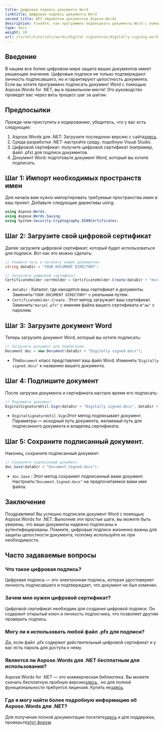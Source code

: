 ```yaml
---
title: Цифровая подпись документа Word
linktitle: Цифровая подпись документа Word
second_title: API обработки документов Aspose.Words
description: Узнайте, как программно подписывать документы Word с помощью Aspose.Words для .NET, в этом подробном пошаговом руководстве.
type: docs
weight: 10
url: /ru/net/tutorials/words/digital-signatures/digitally-signing-word-document/
---
```

## Введение

В нашем все более цифровом мире защита ваших документов имеет решающее значение. Цифровые подписи не только подтверждают личность подписавшего, но и гарантируют целостность документа. Если вы хотите программно подписать документ Word с помощью Aspose.Words for .NET, вы в правильном месте! Это руководство проведет вас через весь процесс шаг за шагом.

## Предпосылки

Прежде чем приступить к кодированию, убедитесь, что у вас есть следующее:

1.  Aspose.Words для .NET: Загрузите последнюю версию с сайта[здесь](https://releases.aspose.com/words/net/).
2. Среда разработки .NET: настройте среду, подобную Visual Studio.
3. Цифровой сертификат: получите цифровой сертификат (например, файл .pfx) для подписи документов.
4. Документ Word: подготовьте документ Word, который вы хотите подписать.

## Шаг 1: Импорт необходимых пространств имен

Для начала вам нужно импортировать требуемые пространства имен в ваш проект. Добавьте следующие директивы using:

```csharp
using Aspose.Words;
using Aspose.Words.Saving;
using System.Security.Cryptography.X509Certificates;
```

## Шаг 2: Загрузите свой цифровой сертификат

Далее загрузите цифровой сертификат, который будет использоваться для подписи. Вот как это можно сделать:

```csharp
// Укажите путь к каталогу ваших документов.
string dataDir = "YOUR DOCUMENT DIRECTORY";

// Загрузите цифровой сертификат.
CertificateHolder certHolder = CertificateHolder.Create(dataDir + "morzal.pfx", "aw");
```

- `dataDir` : Каталог, где находятся ваш сертификат и документы. Заменить`"YOUR DOCUMENT DIRECTORY"` с реальным путем.
- `CertificateHolder.Create` : Этот метод загружает ваш сертификат. Заменить`"morzal.pfx"` с именем файла вашего сертификата и`"aw"` с паролем.

## Шаг 3: Загрузите документ Word

Теперь загрузите документ Word, который вы хотите подписать:

```csharp
// Загрузите документ для подписания.
Document doc = new Document(dataDir + "Digitally signed.docx");
```

-  The`Document` класс представляет ваш файл Word. Изменить`"Digitally signed.docx"` к названию вашего документа.

## Шаг 4: Подпишите документ

После загрузки документа и сертификата настало время его подписать:

```csharp
// Подпишите документ.
DigitalSignatureUtil.Sign(dataDir + "Digitally signed.docx", dataDir + "Document.Signed.docx", certHolder);
```

- `DigitalSignatureUtil.Sign`Этот метод подписывает документ. Параметры — исходный путь документа, желаемый путь для подписанного документа и владелец сертификата.

## Шаг 5: Сохраните подписанный документ.

Наконец, сохраните подписанный документ:

```csharp
// Сохраните подписанный документ.
doc.Save(dataDir + "Document.Signed.docx");
```

- `doc.Save` : Этот метод сохраняет подписанный вами документ. Настроить`"Document.Signed.docx"` на предпочитаемое вами имя файла.

## Заключение

Поздравляем! Вы успешно подписали документ Word с помощью Aspose.Words for .NET. Выполнив эти простые шаги, вы можете быть уверены, что ваши документы надежно подписаны и аутентифицированы. Помните, цифровые подписи жизненно важны для защиты целостности документа, поэтому используйте их при необходимости.

## Часто задаваемые вопросы

### Что такое цифровая подпись?
Цифровая подпись — это электронная подпись, которая удостоверяет личность подписавшего и подтверждает, что документ не был изменен.

### Зачем мне нужен цифровой сертификат?
Цифровой сертификат необходим для создания цифровой подписи. Он содержит открытый ключ и личность подписчика, что позволяет другим проверить подпись.

### Могу ли я использовать любой файл .pfx для подписи?
Да, если файл .pfx содержит действительный цифровой сертификат и у вас есть пароль для доступа к нему.

### Является ли Aspose.Words для .NET бесплатным для использования?
 Aspose.Words for .NET — это коммерческая библиотека. Вы можете скачать бесплатную пробную версию[здесь](https://releases.aspose.com/) , но для полной функциональности требуется лицензия. Купить ее[здесь](https://purchase.aspose.com/buy).

### Где я могу найти более подробную информацию об Aspose.Words для .NET?
 Для получения полной документации посетите[здесь](https://reference.aspose.com/words/net/) и для поддержки, проверьте[этот форум](https://forum.aspose.com/c/words/8).